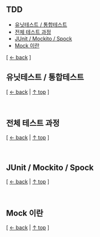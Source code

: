 ## TDD
- [유닛테스트 / 통합테스트](#유닛테스트--통합테스트)
- [전체 테스트 과정](#전체-테스트-과정)
- [JUnit / Mockito / Spock](#junit--mockito--spock)
- [Mock 이란](#mock-이란)

[ [← back](https://github.com/cholnh/study-cs#-TDD-) ]

## 유닛테스트 / 통합테스트

[ [← back](https://github.com/cholnh/study-cs#-TDD-) | [↑ top](https://github.com/cholnh/study-cs/blob/main/post/question/ttd/index.md#TDD) ]

<br/>

## 전체 테스트 과정

[ [← back](https://github.com/cholnh/study-cs#-TDD-) | [↑ top](https://github.com/cholnh/study-cs/blob/main/post/question/ttd/index.md#TDD) ]

<br/>

## JUnit / Mockito / Spock

[ [← back](https://github.com/cholnh/study-cs#-TDD-) | [↑ top](https://github.com/cholnh/study-cs/blob/main/post/question/ttd/index.md#TDD) ]

<br/>

## Mock 이란

[ [← back](https://github.com/cholnh/study-cs#-TDD-) | [↑ top](https://github.com/cholnh/study-cs/blob/main/post/question/ttd/index.md#TDD) ]